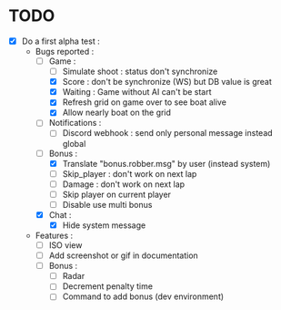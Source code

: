 TODO
====

- [x] Do a first alpha test :
  - Bugs reported :
    - [ ] Game :
      - [ ] Simulate shoot : status don't synchronize
      - [X] Score : don't be synchronize (WS) but DB value is great
      - [X] Waiting : Game without AI can't be start
      - [X] Refresh grid on game over to see boat alive
      - [X] Allow nearly boat on the grid
    - [ ] Notifications :
      - [ ] Discord webhook : send only personal message instead global
    - [ ] Bonus :
      - [X] Translate "bonus.robber.msg" by user (instead system)
      - [ ] Skip_player : don't work on next lap
      - [ ] Damage : don't work on next lap
      - [ ] Skip player on current player
      - [ ] Disable use multi bonus
    - [X] Chat :
      - [X] Hide system message
  - Features :
    - [ ] ISO view
    - [ ] Add screenshot or gif in documentation
    - [ ] Bonus :
        - [ ] Radar
        - [ ] Decrement penalty time
        - [ ] Command to add bonus (dev environment)
